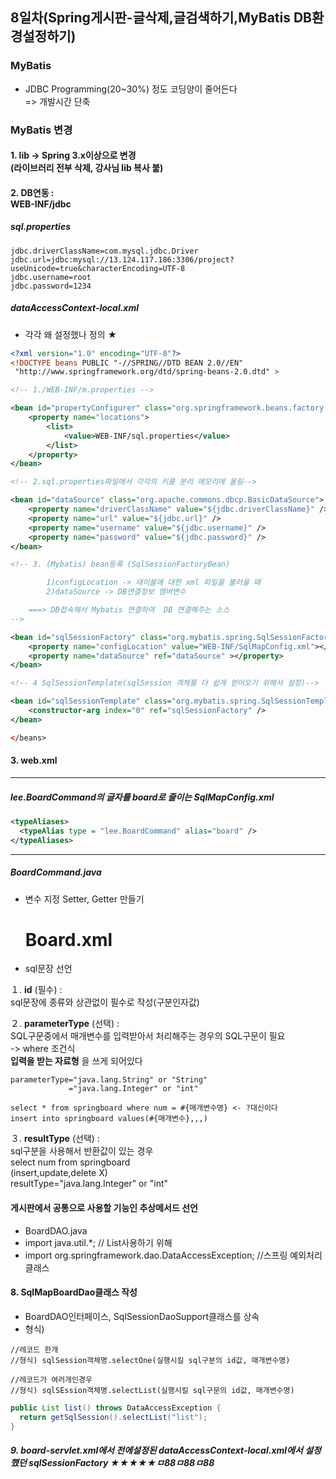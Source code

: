 8일차(Spring게시판-글삭제,글검색하기,MyBatis DB환경설정하기)
------------------------------------------------------------

### MyBatis

-	JDBC Programming(20~30%) 정도 코딩양이 줄어든다 <br> => 개발시간 단축

### MyBatis 변경

#### 1. lib -> Spring 3.x이상으로 변경 <br>(라이브러리 전부 삭제, 강사님 lib 복사 붙)

#### 2. DB연동 : <br> WEB-INF/jdbc

##### sql.properties

```
jdbc.driverClassName=com.mysql.jdbc.Driver
jdbc.url=jdbc:mysql://13.124.117.186:3306/project?useUnicode=true&characterEncoding=UTF-8
jdbc.username=root
jdbc.password=1234
```

##### dataAccessContext-local.xml

-	각각 왜 설정했나 정의 ★

```xml
<?xml version="1.0" encoding="UTF-8"?>
<!DOCTYPE beans PUBLIC "-//SPRING//DTD BEAN 2.0//EN"
 "http://www.springframework.org/dtd/spring-beans-2.0.dtd" >

<!-- 1./WEB-INF/m.properties -->

<bean id="propertyConfigurer" class="org.springframework.beans.factory.config.PropertyPlaceholderConfigurer" >
    <property name="locations">
        <list>
            <value>WEB-INF/sql.properties</value>
        </list>
    </property>
</bean>

<!-- 2.sql.properties파일에서 각각의 키를 분리 메모리에 올림-->

<bean id="dataSource" class="org.apache.commons.dbcp.BasicDataSource">
    <property name="driverClassName" value="${jdbc.driverClassName}" />
    <property name="url" value="${jdbc.url}" />
    <property name="username" value="${jdbc.username}" />
    <property name="password" value="${jdbc.password}" />
</bean>

<!-- 3. (Mybatis) bean등록 (SqlSessionFactoryBean)

        1)configLocation -> 태이블에 대한 xml 파일을 불러올 때
        2)dataSource -> DB연결정보 멤버변수

    ===> DB접속해서 Mybatis 연결하여  DB 연결해주는 소스
-->

<bean id="sqlSessionFactory" class="org.mybatis.spring.SqlSessionFactoryBean" >
    <property name="configLocation" value="WEB-INF/SqlMapConfig.xml"></property>
    <property name="dataSource" ref="dataSource" ></property>
</bean>

<!-- 4 SqlSessionTemplate(sqlSession 객체를 더 쉽게 얻어오기 위해서 설정)-->

<bean id="sqlSessionTemplate" class="org.mybatis.spring.SqlSessionTemplate">
    <constructor-arg index="0" ref="sqlSessionFactory" />
</bean>

</beans>


```

#### 3. web.xml

---

##### lee.BoardCommand의 글자를 board로 줄이는 SqlMapConfig.xml

```xml
<typeAliases>
  <typeAlias type = "lee.BoardCommand" alias="board" />
</typeAliases>
```

---

##### BoardCommand.java

-	변수 지정 Setter, Getter 만들기

	Board.xml
	=========

-	sql문장 선언

１. **id** (필수) : <br> sql문장에 종류와 상관없이 필수로 작성(구분인자값)

２. **parameterType** (선택) : <br> SQL구문중에서 매개변수를 입력받아서 처리해주는 경우의 SQL구문이 필요 <br> -> where 조건식<BR> **입력을 받는 자료형** 을 쓰게 되어있다<BR>

```
parameterType="java.lang.String" or "String"
             ="java.lang.Integer" or "int"

select * from springboard where num = #{매개변수명} <- ?대신이다
insert into springboard values(#{매개변수},,,)
```

３. **resultType** (선택) : <br> sql구분을 사용해서 반환값이 있는 경우 <br>select num from springboard<br>(insert,update,delete X)<br>resultType="java.lang.Integer" or "int"

#### 게시판에서 공통으로 사용할 기능인 추상메서드 선언

-	BoardDAO.java
-	import java.util.*; // List사용하기 위해
-	import org.springframework.dao.DataAccessException; //스프링 예외처리 클래스

#### 8. SqlMapBoardDao클래스 작성

-	BoardDAO인터페이스, SqlSessionDaoSupport클래스를 상속
-	형식)

```
//레코드 한개
//형식) sqlSession객체명.selectOne(실행시킬 sql구분의 id값, 매개변수명)

//레코드가 여러개인경우
//형식) sqlSEssion객체명.selectList(실행시킬 sql구문의 id값, 매개변수명)
```

```java
public List list() throws DataAccessException {
  return getSqlSession().selectList("list");
}
```

##### 9. board-servlet.xml에서 전에설정된 dataAccessContext-local.xml에서 설정했던 sqlSessionFactory ★★★★★ㅁ88ㅁ88ㅁ88
